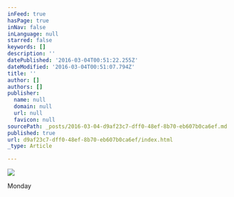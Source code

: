 ```yaml
---
inFeed: true
hasPage: true
inNav: false
inLanguage: null
starred: false
keywords: []
description: ''
datePublished: '2016-03-04T00:51:22.255Z'
dateModified: '2016-03-04T00:51:07.794Z'
title: ''
author: []
authors: []
publisher:
  name: null
  domain: null
  url: null
  favicon: null
sourcePath: _posts/2016-03-04-d9af23c7-dff0-48ef-8b70-eb607b0ca6ef.md
published: true
url: d9af23c7-dff0-48ef-8b70-eb607b0ca6ef/index.html
_type: Article

---
```

![](https://the-grid-user-content.s3-us-west-2.amazonaws.com/b4c33c63-7543-47c7-8788-9dfc545e7b90.jpg)

Monday